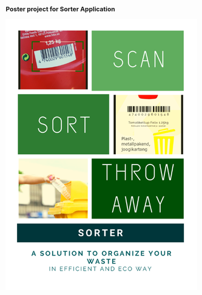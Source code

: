 ### Poster project for Sorter Application
<img src="/assets/sorterPoster.png" alt="poster for sorter project" width="1000">
